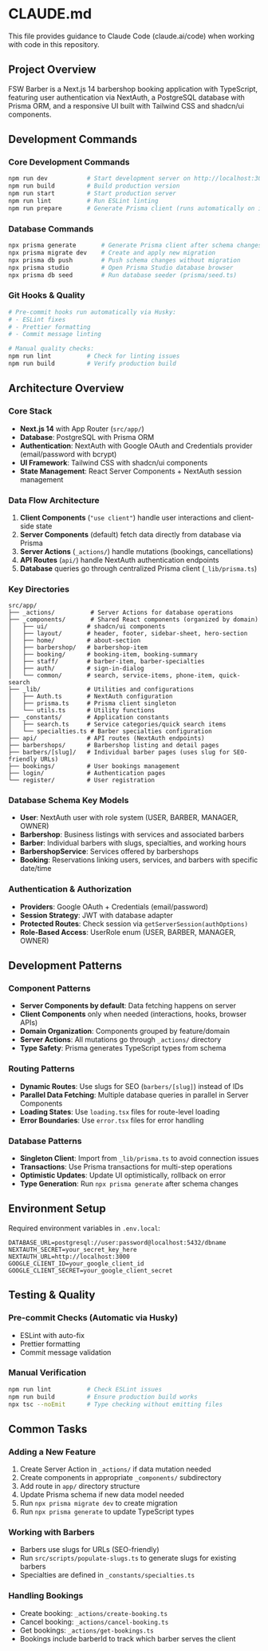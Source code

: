 # CLAUDE.md

This file provides guidance to Claude Code (claude.ai/code) when working with code in this repository.

## Project Overview

FSW Barber is a Next.js 14 barbershop booking application with TypeScript, featuring user authentication via NextAuth, a PostgreSQL database with Prisma ORM, and a responsive UI built with Tailwind CSS and shadcn/ui components.

## Development Commands

### Core Development Commands
```bash
npm run dev           # Start development server on http://localhost:3000
npm run build         # Build production version
npm run start         # Start production server
npm run lint          # Run ESLint linting
npm run prepare       # Generate Prisma client (runs automatically on install)
```

### Database Commands  
```bash
npx prisma generate       # Generate Prisma client after schema changes
npx prisma migrate dev    # Create and apply new migration
npx prisma db push        # Push schema changes without migration
npx prisma studio         # Open Prisma Studio database browser
npx prisma db seed        # Run database seeder (prisma/seed.ts)
```

### Git Hooks & Quality
```bash
# Pre-commit hooks run automatically via Husky:
# - ESLint fixes
# - Prettier formatting
# - Commit message linting

# Manual quality checks:
npm run lint          # Check for linting issues
npm run build         # Verify production build
```

## Architecture Overview

### Core Stack
- **Next.js 14** with App Router (`src/app/`)
- **Database**: PostgreSQL with Prisma ORM
- **Authentication**: NextAuth with Google OAuth and Credentials provider (email/password with bcrypt)
- **UI Framework**: Tailwind CSS with shadcn/ui components
- **State Management**: React Server Components + NextAuth session management

### Data Flow Architecture
1. **Client Components** (`"use client"`) handle user interactions and client-side state
2. **Server Components** (default) fetch data directly from database via Prisma
3. **Server Actions** (`_actions/`) handle mutations (bookings, cancellations)
4. **API Routes** (`api/`) handle NextAuth authentication endpoints
5. **Database** queries go through centralized Prisma client (`_lib/prisma.ts`)

### Key Directories
```
src/app/
├── _actions/          # Server Actions for database operations
├── _components/       # Shared React components (organized by domain)
│   ├── ui/           # shadcn/ui components
│   ├── layout/       # header, footer, sidebar-sheet, hero-section
│   ├── home/         # about-section
│   ├── barbershop/   # barbershop-item
│   ├── booking/      # booking-item, booking-summary  
│   ├── staff/        # barber-item, barber-specialties
│   ├── auth/         # sign-in-dialog
│   └── common/       # search, service-items, phone-item, quick-search
├── _lib/             # Utilities and configurations
│   ├── Auth.ts       # NextAuth configuration
│   ├── prisma.ts     # Prisma client singleton
│   └── utils.ts      # Utility functions
├── _constants/       # Application constants
│   ├── search.ts     # Service categories/quick search items
│   └── specialties.ts # Barber specialties configuration
├── api/              # API routes (NextAuth endpoints)
├── barbershops/      # Barbershop listing and detail pages
├── barbers/[slug]/   # Individual barber pages (uses slug for SEO-friendly URLs)
├── bookings/         # User bookings management
├── login/            # Authentication pages
└── register/         # User registration
```

### Database Schema Key Models
- **User**: NextAuth user with role system (USER, BARBER, MANAGER, OWNER)
- **Barbershop**: Business listings with services and associated barbers
- **Barber**: Individual barbers with slugs, specialties, and working hours
- **BarbershopService**: Services offered by barbershops
- **Booking**: Reservations linking users, services, and barbers with specific date/time

### Authentication & Authorization
- **Providers**: Google OAuth + Credentials (email/password)
- **Session Strategy**: JWT with database adapter
- **Protected Routes**: Check session via `getServerSession(authOptions)`
- **Role-Based Access**: UserRole enum (USER, BARBER, MANAGER, OWNER)

## Development Patterns

### Component Patterns
- **Server Components by default**: Data fetching happens on server
- **Client Components** only when needed (interactions, hooks, browser APIs)
- **Domain Organization**: Components grouped by feature/domain
- **Server Actions**: All mutations go through `_actions/` directory
- **Type Safety**: Prisma generates TypeScript types from schema

### Routing Patterns
- **Dynamic Routes**: Use slugs for SEO (`barbers/[slug]`) instead of IDs
- **Parallel Data Fetching**: Multiple database queries in parallel in Server Components
- **Loading States**: Use `loading.tsx` files for route-level loading
- **Error Boundaries**: Use `error.tsx` files for error handling

### Database Patterns
- **Singleton Client**: Import from `_lib/prisma.ts` to avoid connection issues
- **Transactions**: Use Prisma transactions for multi-step operations
- **Optimistic Updates**: Update UI optimistically, rollback on error
- **Type Generation**: Run `npx prisma generate` after schema changes

## Environment Setup

Required environment variables in `.env.local`:
```
DATABASE_URL=postgresql://user:password@localhost:5432/dbname
NEXTAUTH_SECRET=your_secret_key_here
NEXTAUTH_URL=http://localhost:3000
GOOGLE_CLIENT_ID=your_google_client_id
GOOGLE_CLIENT_SECRET=your_google_client_secret
```

## Testing & Quality

### Pre-commit Checks (Automatic via Husky)
- ESLint with auto-fix
- Prettier formatting
- Commit message validation

### Manual Verification
```bash
npm run lint          # Check ESLint issues
npm run build         # Ensure production build works
npx tsc --noEmit      # Type checking without emitting files
```

## Common Tasks

### Adding a New Feature
1. Create Server Action in `_actions/` if data mutation needed
2. Create components in appropriate `_components/` subdirectory
3. Add route in `app/` directory structure
4. Update Prisma schema if new data model needed
5. Run `npx prisma migrate dev` to create migration
6. Run `npx prisma generate` to update TypeScript types

### Working with Barbers
- Barbers use slugs for URLs (SEO-friendly)
- Run `src/scripts/populate-slugs.ts` to generate slugs for existing barbers
- Specialties are defined in `_constants/specialties.ts`

### Handling Bookings
- Create booking: `_actions/create-booking.ts`
- Cancel booking: `_actions/cancel-booking.ts`  
- Get bookings: `_actions/get-bookings.ts`
- Bookings include barberId to track which barber serves the client